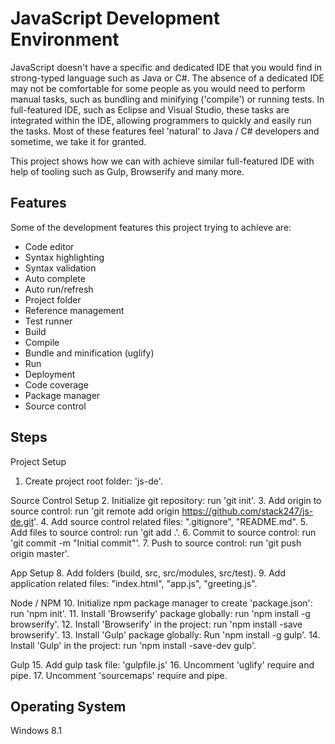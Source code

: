 # JavaScript Development Environment

JavaScript doesn't have a specific and dedicated IDE that you would find in strong-typed language such as Java or C#. The absence of a dedicated IDE may not be comfortable for some people as you would need to perform manual tasks, such as bundling and minifying ('compile') or running tests. In full-featured IDE, such as Eclipse and Visual Studio, these tasks are integrated within the IDE, allowing programmers to quickly and easily run the tasks. Most of these features feel 'natural' to Java / C# developers and sometime, we take it for granted.

This project shows how we can with achieve similar full-featured IDE with help of tooling such as Gulp, Browserify and many more.

## Features

Some of the development features this project trying to achieve are:

+ Code editor
+ Syntax highlighting
+ Syntax validation
+ Auto complete
+ Auto run/refresh
+ Project folder
+ Reference management
+ Test runner
+ Build
+ Compile
+ Bundle and minification (uglify)
+ Run
+ Deployment
+ Code coverage
+ Package manager
+ Source control

## Steps

Project Setup
1. Create project root folder: 'js-de'.

Source Control Setup
2. Initialize git repository: run 'git init'.
3. Add origin to source control: run 'git remote add origin https://github.com/stack247/js-de.git'.
4. Add source control related files: ".gitignore", "README.md".
5. Add files to source control: run 'git add .'.
6. Commit to source control: run 'git commit -m "Initial commit"'.
7. Push to source control: run 'git push origin master'.

App Setup
8. Add folders (build, src, src/modules, src/test).
9. Add application related files: "index.html", "app.js", "greeting.js".

Node / NPM
10. Initialize npm package manager to create 'package.json': run 'npm init'.
11. Install 'Browserify' package globally: run 'npm install -g browserify'.
12. Install 'Browserify' in the project: run 'npm install -save browserify'.
13. Install 'Gulp' package globally: Run 'npm install -g gulp'.
14. Install 'Gulp' in the project: run 'npm install -save-dev gulp'.

Gulp
15. Add gulp task file: 'gulpfile.js'
16. Uncomment 'uglify' require and pipe.
17. Uncomment 'sourcemaps' require and pipe.

## Operating System
Windows 8.1
